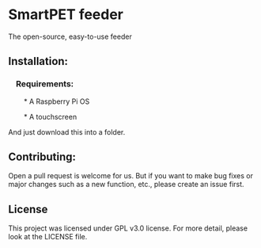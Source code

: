 # SmartPET feeder

The open-source, easy-to-use feeder

## Installation:

###     Requirements:

        * A Raspberry Pi OS

        * A touchscreen

And just download this into a folder.

## Contributing:

Open a pull request is welcome for us. But if you want to make bug fixes or major changes such as a new function, etc., please create an issue first.

## License

This project was licensed under GPL v3.0 license. For more detail, please look at the LICENSE file.